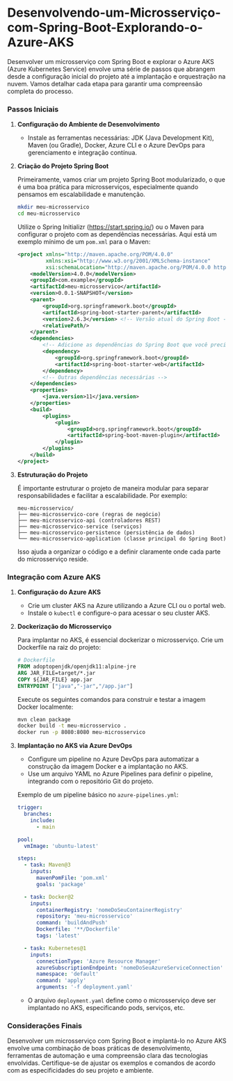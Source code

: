 # Desenvolvendo-um-Microsserviço-com-Spring-Boot-Explorando-o-Azure-AKS

Desenvolver um microsserviço com Spring Boot e explorar o Azure AKS (Azure Kubernetes Service) envolve uma série de passos que abrangem desde a configuração inicial do projeto até a implantação e orquestração na nuvem. Vamos detalhar cada etapa para garantir uma compreensão completa do processo.

### Passos Iniciais

1. **Configuração do Ambiente de Desenvolvimento**
   - Instale as ferramentas necessárias: JDK (Java Development Kit), Maven (ou Gradle), Docker, Azure CLI e o Azure DevOps para gerenciamento e integração contínua.

2. **Criação do Projeto Spring Boot**

   Primeiramente, vamos criar um projeto Spring Boot modularizado, o que é uma boa prática para microsserviços, especialmente quando pensamos em escalabilidade e manutenção.

   ```bash
   mkdir meu-microsservico
   cd meu-microsservico
   ```

   Utilize o Spring Initializr (https://start.spring.io/) ou o Maven para configurar o projeto com as dependências necessárias. Aqui está um exemplo mínimo de um `pom.xml` para o Maven:

   ```xml
   <project xmlns="http://maven.apache.org/POM/4.0.0" 
            xmlns:xsi="http://www.w3.org/2001/XMLSchema-instance"
            xsi:schemaLocation="http://maven.apache.org/POM/4.0.0 http://maven.apache.org/xsd/maven-4.0.0.xsd">
       <modelVersion>4.0.0</modelVersion>
       <groupId>com.example</groupId>
       <artifactId>meu-microsservico</artifactId>
       <version>0.0.1-SNAPSHOT</version>
       <parent>
           <groupId>org.springframework.boot</groupId>
           <artifactId>spring-boot-starter-parent</artifactId>
           <version>2.6.3</version> <!-- Versão atual do Spring Boot -->
           <relativePath/>
       </parent>
       <dependencies>
           <!-- Adicione as dependências do Spring Boot que você precisar -->
           <dependency>
               <groupId>org.springframework.boot</groupId>
               <artifactId>spring-boot-starter-web</artifactId>
           </dependency>
           <!-- Outras dependências necessárias -->
       </dependencies>
       <properties>
           <java.version>11</java.version>
       </properties>
       <build>
           <plugins>
               <plugin>
                   <groupId>org.springframework.boot</groupId>
                   <artifactId>spring-boot-maven-plugin</artifactId>
               </plugin>
           </plugins>
       </build>
   </project>
   ```

3. **Estruturação do Projeto**

   É importante estruturar o projeto de maneira modular para separar responsabilidades e facilitar a escalabilidade. Por exemplo:

   ```
   meu-microsservico/
   ├── meu-microsservico-core (regras de negócio)
   ├── meu-microsservico-api (controladores REST)
   ├── meu-microsservico-service (serviços)
   ├── meu-microsservico-persistence (persistência de dados)
   └── meu-microsservico-application (classe principal do Spring Boot)
   ```

   Isso ajuda a organizar o código e a definir claramente onde cada parte do microsserviço reside.

### Integração com Azure AKS

1. **Configuração do Azure AKS**

   - Crie um cluster AKS na Azure utilizando a Azure CLI ou o portal web.
   - Instale o `kubectl` e configure-o para acessar o seu cluster AKS.

2. **Dockerização do Microsserviço**

   Para implantar no AKS, é essencial dockerizar o microsserviço. Crie um Dockerfile na raiz do projeto:

   ```dockerfile
   # Dockerfile
   FROM adoptopenjdk/openjdk11:alpine-jre
   ARG JAR_FILE=target/*.jar
   COPY ${JAR_FILE} app.jar
   ENTRYPOINT ["java","-jar","/app.jar"]
   ```

   Execute os seguintes comandos para construir e testar a imagem Docker localmente:

   ```bash
   mvn clean package
   docker build -t meu-microsservico .
   docker run -p 8080:8080 meu-microsservico
   ```

3. **Implantação no AKS via Azure DevOps**

   - Configure um pipeline no Azure DevOps para automatizar a construção da imagem Docker e a implantação no AKS.
   - Use um arquivo YAML no Azure Pipelines para definir o pipeline, integrando com o repositório Git do projeto.

   Exemplo de um pipeline básico no `azure-pipelines.yml`:

   ```yaml
   trigger:
     branches:
       include:
         - main

   pool:
     vmImage: 'ubuntu-latest'

   steps:
     - task: Maven@3
       inputs:
         mavenPomFile: 'pom.xml'
         goals: 'package'

     - task: Docker@2
       inputs:
         containerRegistry: 'nomeDoSeuContainerRegistry'
         repository: 'meu-microsservico'
         command: 'buildAndPush'
         Dockerfile: '**/Dockerfile'
         tags: 'latest'

     - task: Kubernetes@1
       inputs:
         connectionType: 'Azure Resource Manager'
         azureSubscriptionEndpoint: 'nomeDoSeuAzureServiceConnection'
         namespace: 'default'
         command: 'apply'
         arguments: '-f deployment.yaml'
   ```

   - O arquivo `deployment.yaml` define como o microsserviço deve ser implantado no AKS, especificando pods, serviços, etc.

### Considerações Finais

Desenvolver um microsserviço com Spring Boot e implantá-lo no Azure AKS envolve uma combinação de boas práticas de desenvolvimento, ferramentas de automação e uma compreensão clara das tecnologias envolvidas. Certifique-se de ajustar os exemplos e comandos de acordo com as especificidades do seu projeto e ambiente.
